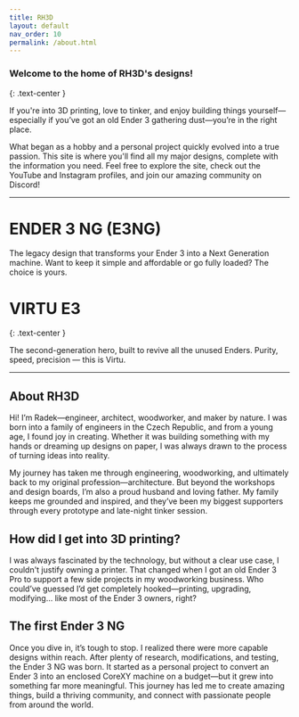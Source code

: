 ```yaml
---
title: RH3D
layout: default
nav_order: 10
permalink: /about.html
---
```

### Welcome to the home of RH3D's designs!
{: .text-center }

If you're into 3D printing, love to tinker, and enjoy building things yourself—especially if you’ve got an old Ender 3 gathering dust—you’re in the right place.

What began as a hobby and a personal project quickly evolved into a true passion. This site is where you'll find all my major designs, complete with the information you need. Feel free to explore the site, check out the YouTube and Instagram profiles, and join our amazing community on Discord!

---

# ENDER 3 NG (E3NG)

The legacy design that transforms your Ender 3 into a Next Generation machine. Want to keep it simple and affordable or go fully loaded? The choice is yours.


# VIRTU E3
{: .text-center }

The second-generation hero, built to revive all the unused Enders. Purity, speed, precision — this is Virtu.

---

## About RH3D

Hi! I’m Radek—engineer, architect, woodworker, and maker by nature. I was born into a family of engineers in the Czech Republic, and from a young age, I found joy in creating. Whether it was building something with my hands or dreaming up designs on paper, I was always drawn to the process of turning ideas into reality.

My journey has taken me through engineering, woodworking, and ultimately back to my original profession—architecture. But beyond the workshops and design boards, I’m also a proud husband and loving father. My family keeps me grounded and inspired, and they’ve been my biggest supporters through every prototype and late-night tinker session.

## How did I get into 3D printing?

I was always fascinated by the technology, but without a clear use case, I couldn't justify owning a printer. That changed when I got an old Ender 3 Pro to support a few side projects in my woodworking business. Who could’ve guessed I’d get completely hooked—printing, upgrading, modifying... like most of the Ender 3 owners, right?

## The first Ender 3 NG

Once you dive in, it’s tough to stop. I realized there were more capable designs within reach. After plenty of research, modifications, and testing, the Ender 3 NG was born. It started as a personal project to convert an Ender 3 into an enclosed CoreXY machine on a budget—but it grew into something far more meaningful. This journey has led me to create amazing things, build a thriving community, and connect with passionate people from around the world.
